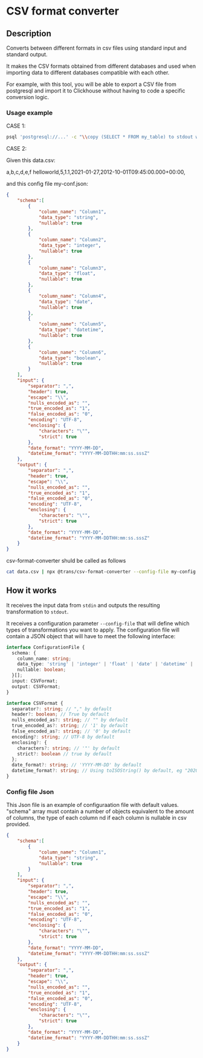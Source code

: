 # CSV format converter

## Description

Converts between different formats in csv files using standard input and standard output.

It makes the CSV formats obtained from different databases and used when importing data to different databases compatible with each other.

For example, with this tool, you will be able to export a CSV file from postgresql and import it to Clickhouse without having to code a specific conversion logic.

### Usage example

CASE 1:

```bash
psql 'postgresql://...' -c "\\copy (SELECT * FROM my_table) to stdout with csv header" | npx @trans/csv-format-converter --config-file my-conf.json | clickhouse-client --query="INSERT INTO my_table FORMAT CSVWithNames"
```


CASE 2:

Given this data.csv:

a,b,c,d,e,f
helloworld,5,1.1,2021-01-27,2012-10-01T09:45:00.000+00:00,

and this config file my-conf.json:

```json
{
    "schema":[
        {
            "column_name": "Column1",
            "data_type": "string",
            "nullable": true
        },
        {
            "column_name": "Column2",
            "data_type": "integer",
            "nullable": true
        },
        {
            "column_name": "Column3",
            "data_type": "float",
            "nullable": true
        },
        {
            "column_name": "Column4",
            "data_type": "date",
            "nullable": true
        },
        {
            "column_name": "Column5",
            "data_type": "datetime",
            "nullable": true
        },
        {
            "column_name": "Column6",
            "data_type": "boolean",
            "nullable": true
        }
    ],
    "input": {
        "separator": ",",
        "header": true,
        "escape": "\\",
        "nulls_encoded_as": "",
        "true_encoded_as": "1",
        "false_encoded_as": "0",
        "encoding": "UTF-8",
        "enclosing": {
            "characters": "\"",
            "strict": true
        },
        "date_format": "YYYY-MM-DD",
        "datetime_format": "YYYY-MM-DDTHH:mm:ss.sssZ"
    },
    "output": {
        "separator": ",",
        "header": true,
        "escape": "\\",
        "nulls_encoded_as": "",
        "true_encoded_as": "1",
        "false_encoded_as": "0",
        "encoding": "UTF-8",
        "enclosing": {
            "characters": "\"",
            "strict": true
        },
        "date_format": "YYYY-MM-DD",
        "datetime_format": "YYYY-MM-DDTHH:mm:ss.sssZ"
    }
}
```

csv-format-converter shuld be called as follows

```bash
cat data.csv | npx @trans/csv-format-converter --config-file my-config.json
```

## How it works

It receives the input data from `stdin` and outputs the resulting transformation to `stdout`.

It receives a configuration parameter `--config-file` that will define which types of transformations you want to apply. The configuration file will contain a JSON object that will have to meet the following interface:

```ts
interface ConfigurationFile {
  schema: {
    column_name: string;
    data_type: 'string' | 'integer' | 'float' | 'date' | 'datetime' | 'boolean';
    nullable: boolean;
  }[];
  input: CSVFormat;
  output: CSVFormat;
}

interface CSVFormat {
  separator?: string; // "," by default
  header?: boolean; // True by default
  nulls_encoded_as?: string; // "" by default
  true_encoded_as?: string; // '1' by default
  false_encoded_as?: string; // '0' by default
  encoding?: string; // UTF-8 by default
  enclosing?: {
    characters?: string; // '"' by default
    strict?: boolean // true by default
  };
  date_format?: string; // 'YYYY-MM-DD' by default
  datetime_format?: string; // Using toISOString() by default, eg "2020-10-23T08:29:42.695Z"
}
```
### Config file Json

This Json file is an example of configuraation file with default values. "schema" array must contain a number of objects equivalent to the amount of columns, the type of each column nd if each column is nullable in csv provided.

```json
{
    "schema":[
        {
            "column_name": "Column1",
            "data_type": "string",
            "nullable": true
        }
    ],
    "input": {
        "separator": ",",
        "header": true,
        "escape": "\\",
        "nulls_encoded_as": "",
        "true_encoded_as": "1",
        "false_encoded_as": "0",
        "encoding": "UTF-8",
        "enclosing": {
            "characters": "\"",
            "strict": true
        },
        "date_format": "YYYY-MM-DD",
        "datetime_format": "YYYY-MM-DDTHH:mm:ss.sssZ"
    },
    "output": {
        "separator": ",",
        "header": true,
        "escape": "\\",
        "nulls_encoded_as": "",
        "true_encoded_as": "1",
        "false_encoded_as": "0",
        "encoding": "UTF-8",
        "enclosing": {
            "characters": "\"",
            "strict": true
        },
        "date_format": "YYYY-MM-DD",
        "datetime_format": "YYYY-MM-DDTHH:mm:ss.sssZ"
    }
}
```

